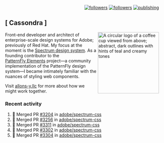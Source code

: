 <p align="right"><a rel="me" href="https://front-end.social/@castastrophe">
    <img alt="followers" title="Follow me on Mastodon" src="https://img.shields.io/mastodon/follow/109297102751309835?domain=https%3A%2F%2Ffront-end.social&label=Follow&logo=mastodon&logoColor=white&style=for-the-badge&labelColor=008080&color=006969"/></a>
  <a href="https://codepen.io/castastrophe/">
    <img alt="followers" title="Follow me on CodePen" src="https://img.shields.io/badge/23-1?color=640464&labelColor=7c007c&style=for-the-badge&logo=codepen&label=Follow"/></a>
<a href="https://castastrophe.medium.com/">
    <img alt="publishing" title="View articles on Medium" src="https://img.shields.io/badge/107-1?color=666&labelColor=444&label=subscribe&logo=medium&logoColor=white&style=for-the-badge"/></a>
</p>

## [&nbsp;Cassondra&nbsp;]

<img align="right" src="https://github-production-user-asset-6210df.s3.amazonaws.com/1840295/253016758-ba468774-1cd3-42c2-8f43-947b5eeb5edf.png" height="200" alt="A circular logo of a coffee cup viewed from above; abstract, dark outlines with hints of teal and creamy tones">

Front-end developer and architect of enterprise-scale design systems for Adobe; previously of Red Hat. My focus at the moment is the [Spectrum design system](https://github.com/adobe/spectrum-css). As a founding contributor to the [PatternFly&nbsp;Elements](https://github.com/patternfly/patternfly-elements) project&mdash;a community implementation of the PatternFly design system&mdash;I became intimately familiar with the nuances of styling web components.

Visit [allons-y.llc](http://allons-y.llc/) for more about how we might work together.

### Recent activity

<!--START_SECTION:activity-->
1. 🎉 Merged PR [#3204](https://github.com/adobe/spectrum-css/pull/3204) in [adobe/spectrum-css](https://github.com/adobe/spectrum-css)
2. 🎉 Merged PR [#3256](https://github.com/adobe/spectrum-css/pull/3256) in [adobe/spectrum-css](https://github.com/adobe/spectrum-css)
3. 🎉 Merged PR [#3311](https://github.com/adobe/spectrum-css/pull/3311) in [adobe/spectrum-css](https://github.com/adobe/spectrum-css)
4. 🎉 Merged PR [#3302](https://github.com/adobe/spectrum-css/pull/3302) in [adobe/spectrum-css](https://github.com/adobe/spectrum-css)
5. 🎉 Merged PR [#3304](https://github.com/adobe/spectrum-css/pull/3304) in [adobe/spectrum-css](https://github.com/adobe/spectrum-css)
<!--END_SECTION:activity-->
